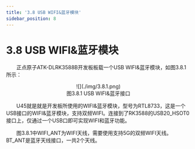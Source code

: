 ```yaml
---
title: '3.8 USB WIFI&蓝牙模块'
sidebar_position: 8
---
```


# 3.8 USB WIFI&蓝牙模块

&emsp;&emsp;正点原子ATK-DLRK3588B开发板板载一个USB WIFI&蓝牙模块，如图3.8.1所示：

<center>
![](./img/3.8.1.png)<br />
图3.8.1 USB WIFI&蓝牙接口
</center>

&emsp;&emsp;U45就是就是开发板所使用的WIFI&蓝牙模块，型号为RTL8733，这是一个USB接口的WIFI&蓝牙模块，支持双频WIFI。连接到了RK3588的USB20_HSOT0接口上，仅通过一个USB口即可实现WIFI和蓝牙功能。
	
&emsp;&emsp;图3.8.1中WIFI_ANT为WIFI天线，需要使用支持5G的双频WIFI天线。BT_ANT是蓝牙天线接口，一共2个天线。


